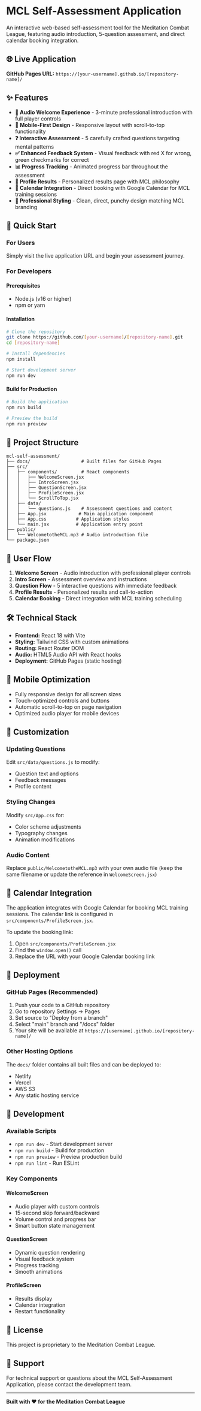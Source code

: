 # MCL Self-Assessment Application

An interactive web-based self-assessment tool for the Meditation Combat League, featuring audio introduction, 5-question assessment, and direct calendar booking integration.

## 🌐 Live Application

**GitHub Pages URL:** `https://[your-username].github.io/[repository-name]/`

## ✨ Features

- **🎵 Audio Welcome Experience** - 3-minute professional introduction with full player controls
- **📱 Mobile-First Design** - Responsive layout with scroll-to-top functionality
- **❓ Interactive Assessment** - 5 carefully crafted questions targeting mental patterns
- **✅ Enhanced Feedback System** - Visual feedback with red X for wrong, green checkmarks for correct
- **📊 Progress Tracking** - Animated progress bar throughout the assessment
- **👤 Profile Results** - Personalized results page with MCL philosophy
- **📅 Calendar Integration** - Direct booking with Google Calendar for MCL training sessions
- **🎨 Professional Styling** - Clean, direct, punchy design matching MCL branding

## 🚀 Quick Start

### For Users
Simply visit the live application URL and begin your assessment journey.

### For Developers

#### Prerequisites
- Node.js (v16 or higher)
- npm or yarn

#### Installation
```bash
# Clone the repository
git clone https://github.com/[your-username]/[repository-name].git
cd [repository-name]

# Install dependencies
npm install

# Start development server
npm run dev
```

#### Build for Production
```bash
# Build the application
npm run build

# Preview the build
npm run preview
```

## 📁 Project Structure

```
mcl-self-assessment/
├── docs/                   # Built files for GitHub Pages
├── src/
│   ├── components/         # React components
│   │   ├── WelcomeScreen.jsx
│   │   ├── IntroScreen.jsx
│   │   ├── QuestionScreen.jsx
│   │   ├── ProfileScreen.jsx
│   │   └── ScrollToTop.jsx
│   ├── data/
│   │   └── questions.js    # Assessment questions and content
│   ├── App.jsx            # Main application component
│   ├── App.css           # Application styles
│   └── main.jsx          # Application entry point
├── public/
│   └── WelcometotheMCL.mp3 # Audio introduction file
└── package.json
```

## 🎯 User Flow

1. **Welcome Screen** - Audio introduction with professional player controls
2. **Intro Screen** - Assessment overview and instructions
3. **Question Flow** - 5 interactive questions with immediate feedback
4. **Profile Results** - Personalized results and call-to-action
5. **Calendar Booking** - Direct integration with MCL training scheduling

## 🛠 Technical Stack

- **Frontend:** React 18 with Vite
- **Styling:** Tailwind CSS with custom animations
- **Routing:** React Router DOM
- **Audio:** HTML5 Audio API with React hooks
- **Deployment:** GitHub Pages (static hosting)

## 📱 Mobile Optimization

- Fully responsive design for all screen sizes
- Touch-optimized controls and buttons
- Automatic scroll-to-top on page navigation
- Optimized audio player for mobile devices

## 🎨 Customization

### Updating Questions
Edit `src/data/questions.js` to modify:
- Question text and options
- Feedback messages
- Profile content

### Styling Changes
Modify `src/App.css` for:
- Color scheme adjustments
- Typography changes
- Animation modifications

### Audio Content
Replace `public/WelcometotheMCL.mp3` with your own audio file (keep the same filename or update the reference in `WelcomeScreen.jsx`)

## 📅 Calendar Integration

The application integrates with Google Calendar for booking MCL training sessions. The calendar link is configured in `src/components/ProfileScreen.jsx`.

To update the booking link:
1. Open `src/components/ProfileScreen.jsx`
2. Find the `window.open()` call
3. Replace the URL with your Google Calendar booking link

## 🚀 Deployment

### GitHub Pages (Recommended)
1. Push your code to a GitHub repository
2. Go to repository Settings → Pages
3. Set source to "Deploy from a branch"
4. Select "main" branch and "/docs" folder
5. Your site will be available at `https://[username].github.io/[repository-name]/`

### Other Hosting Options
The `docs/` folder contains all built files and can be deployed to:
- Netlify
- Vercel
- AWS S3
- Any static hosting service

## 🔧 Development

### Available Scripts
- `npm run dev` - Start development server
- `npm run build` - Build for production
- `npm run preview` - Preview production build
- `npm run lint` - Run ESLint

### Key Components

#### WelcomeScreen
- Audio player with custom controls
- 15-second skip forward/backward
- Volume control and progress bar
- Smart button state management

#### QuestionScreen
- Dynamic question rendering
- Visual feedback system
- Progress tracking
- Smooth animations

#### ProfileScreen
- Results display
- Calendar integration
- Restart functionality

## 📄 License

This project is proprietary to the Meditation Combat League.

## 🤝 Support

For technical support or questions about the MCL Self-Assessment Application, please contact the development team.

---

**Built with ❤️ for the Meditation Combat League**

